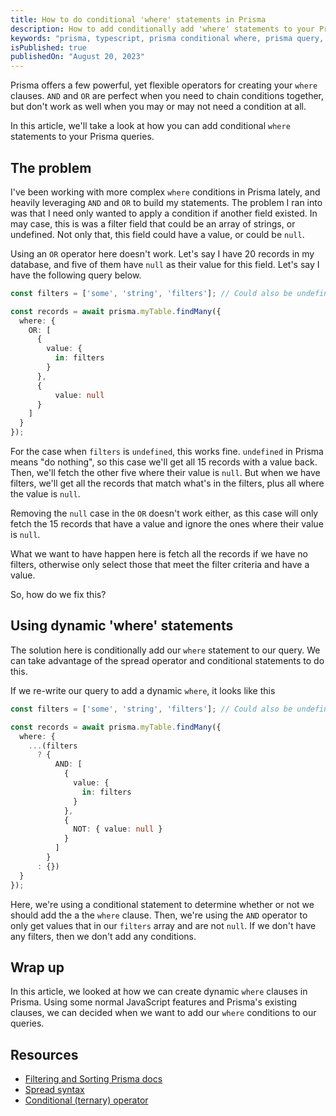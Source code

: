 ```yaml
---
title: How to do conditional 'where' statements in Prisma
description: How to add conditionally add 'where' statements to your Prisma queries
keywords: "prisma, typescript, prisma conditional where, prisma query, orm"
isPublished: true
publishedOn: "August 20, 2023"
---
```


Prisma offers a few powerful, yet flexible operators for creating your `where` clauses. `AND` and `OR` are perfect when you need to chain conditions together, but don't work as well when you may or may not need a condition at all.

In this article, we'll take a look at how you can add conditional `where` statements to your Prisma queries.

## The problem

I've been working with more complex `where` conditions in Prisma lately, and heavily leveraging `AND` and `OR` to build my statements. The problem I ran into was that I need only wanted to apply a condition if another field existed. In may case, this is was a filter field that could be an array of strings, or undefined. Not only that, this field could have a value, or could be `null`.

Using an `OR` operator here doesn't work. Let's say I have 20 records in my database, and five of them have `null` as their value for this field. Let's say I have the following query below.

```ts
const filters = ['some', 'string', 'filters']; // Could also be undefined

const records = await prisma.myTable.findMany({
  where: {
    OR: [
      {
        value: {
          in: filters
        }
      },
      {
          value: null
      }
    ]
  }
});
```

For the case when `filters` is `undefined`, this works fine. `undefined` in Prisma means "do nothing", so this case we'll get all 15 records with a value back. Then, we'll fetch the other five where their value is `null`. But when we have filters, we'll get all the records that match what's in the filters, plus all where the value is `null`.

Removing the `null` case in the `OR` doesn't work either, as this case will only fetch the 15 records that have a value and ignore the ones where their value is `null`. 

What we want to have happen here is fetch all the records if we have no filters, otherwise only select those that meet the filter criteria and have a value.

So, how do we fix this?

## Using dynamic 'where' statements

The solution here is conditionally add our `where` statement to our query. We can take advantage of the spread operator and conditional statements to do this.

If we re-write our query to add a dynamic `where`, it looks like this

```ts
const filters = ['some', 'string', 'filters']; // Could also be undefined

const records = await prisma.myTable.findMany({
  where: {
    ...(filters 
      ? {
          AND: [
            {
              value: {
                in: filters
              }
            }, 
            {
              NOT: { value: null }
            }
          ]
        }
      : {})
  }
});
```

Here, we're using a conditional statement to determine whether or not we should add the a the `where` clause. Then, we're using the `AND` operator to only get values that in our `filters` array and are not `null`. If we don't have any filters, then we don't add any conditions.

## Wrap up

In this article, we looked at how we can create dynamic `where` clauses in Prisma. Using some normal JavaScript features and Prisma's existing clauses, we can decided when we want to add our `where` conditions to our queries.

## Resources

- [Filtering and Sorting Prisma docs](https://www.prisma.io/docs/concepts/components/prisma-client/filtering-and-sorting#filter-conditions-and-operators)
- [Spread syntax](https://developer.mozilla.org/en-US/docs/Web/JavaScript/Reference/Operators/Spread_syntax)
- [Conditional (ternary) operator](https://developer.mozilla.org/en-US/docs/Web/JavaScript/Reference/Operators/Conditional_Operator)
